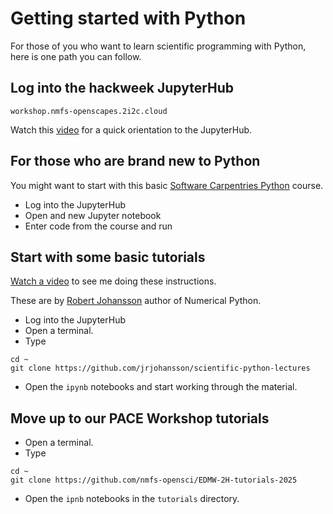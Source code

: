 # Getting started with Python

For those of you who want to learn scientific programming with Python, here is one path you can follow.

## Log into the hackweek JupyterHub

```
workshop.nmfs-openscapes.2i2c.cloud
```
Watch this [video](https://youtu.be/uZ2Uy376Az8?si=Nh3simSYe94c0eEB) for a quick orientation to the JupyterHub.

## For those who are brand new to Python

You might want to start with this basic [Software Carpentries Python](https://swcarpentry.github.io/python-novice-inflammation/index.html) course. 

* Log into the JupyterHub
* Open and new Jupyter notebook
* Enter code from the course and run
  


## Start with some basic tutorials

[Watch a video](https://youtu.be/scNDbOKZB4A) to see me doing these instructions.

These are by [Robert Johansson](https://jrjohansson.github.io/) author of Numerical Python.

* Log into the JupyterHub
* Open a terminal.
* Type
```
cd ~
git clone https://github.com/jrjohansson/scientific-python-lectures
```
* Open the `ipynb` notebooks and start working through the material.

## Move up to our PACE Workshop tutorials

* Open a terminal.
* Type
```
cd ~
git clone https://github.com/nmfs-opensci/EDMW-2H-tutorials-2025
```
* Open the `ipnb` notebooks in the `tutorials` directory.
